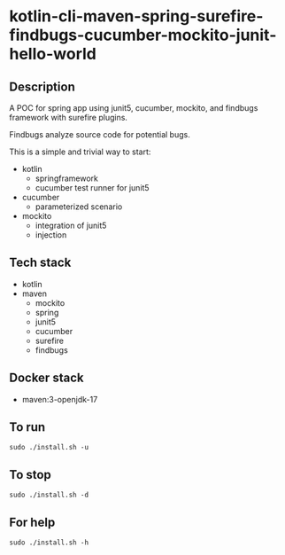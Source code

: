 # kotlin-cli-maven-spring-surefire-findbugs-cucumber-mockito-junit-hello-world

## Description
A POC for spring app using junit5, cucumber, mockito,
and findbugs framework with surefire plugins.

Findbugs analyze source code for potential bugs.

This is a simple and trivial way to start:
  - kotlin
    - springframework
    - cucumber test runner for junit5
  - cucumber
    - parameterized scenario
  - mockito
    - integration of junit5
    - injection

## Tech stack
- kotlin
- maven
	- mockito
  - spring
  - junit5
  - cucumber
  - surefire
  - findbugs

## Docker stack
- maven:3-openjdk-17

## To run
`sudo ./install.sh -u`

## To stop
`sudo ./install.sh -d`

## For help
`sudo ./install.sh -h`
